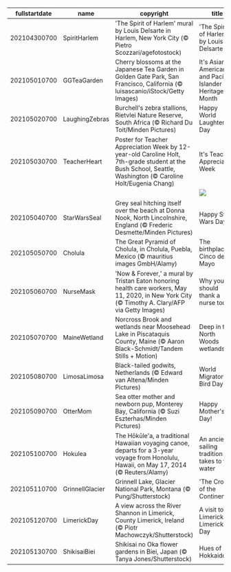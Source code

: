 |fullstartdate|name|copyright|title|image|
|--|--|--|--|--|
202104300700|SpiritHarlem|'The Spirit of Harlem' mural by Louis Delsarte in Harlem, New York City (© Pietro Scozzari/agefotostock)|'The Spirit of Harlem' by Louis Delsarte|![](/en-US/2021/05/202104300700SpiritHarlem.jpg)|
202105010700|GGTeaGarden|Cherry blossoms at the Japanese Tea Garden in Golden Gate Park, San Francisco, California (© luisascanio/iStock/Getty Images)|It's Asian American and Pacific Islander Heritage Month|![](/en-US/2021/05/202105010700GGTeaGarden.jpg)|
202105020700|LaughingZebras|Burchell's zebra stallions, Rietvlei Nature Reserve, South Africa (© Richard Du Toit/Minden Pictures)|Happy World Laughter Day|![](/en-US/2021/05/202105020700LaughingZebras.jpg)|
202105030700|TeacherHeart|Poster for Teacher Appreciation Week by 12-year-old Caroline Holt, 7th-grade student at the Bush School, Seattle, Washington (© Caroline Holt/Eugenia Chang)|It's Teacher Appreciation Week|![](/en-US/2021/05/202105030700TeacherHeart.jpg)|
||||![](/en-US/2021/05/.jpg)|
202105040700|StarWarsSeal|Grey seal hitching itself over the beach at Donna Nook, North Lincolnshire, England (© Frederic Desmette/Minden Pictures)|Happy Star Wars Day!|![](/en-US/2021/05/202105040700StarWarsSeal.jpg)|
202105050700|Cholula|The Great Pyramid of Cholula, in Cholula, Puebla, Mexico (© mauritius images GmbH/Alamy)|The birthplace of Cinco de Mayo|![](/en-US/2021/05/202105050700Cholula.jpg)|
202105060700|NurseMask|'Now & Forever,' a mural by Tristan Eaton honoring health care workers, May 11, 2020, in New York City (© Timothy A. Clary/AFP via Getty Images)|Why you should thank a nurse today|![](/en-US/2021/05/202105060700NurseMask.jpg)|
202105070700|MaineWetland|Norcross Brook and wetlands near Moosehead Lake in Piscataquis County, Maine (© Aaron Black-Schmidt/Tandem Stills + Motion)|Deep in the North Woods wetlands|![](/en-US/2021/05/202105070700MaineWetland.jpg)|
202105080700|LimosaLimosa|Black-tailed godwits, Netherlands (© Edward van Altena/Minden Pictures)|World Migratory Bird Day|![](/en-US/2021/05/202105080700LimosaLimosa.jpg)|
202105090700|OtterMom|Sea otter mother and newborn pup, Monterey Bay, California (© Suzi Eszterhas/Minden Pictures)|Happy Mother's Day!|![](/en-US/2021/05/202105090700OtterMom.jpg)|
202105100700|Hokulea|The Hōkūle'a, a traditional Hawaiian voyaging canoe, departs for a 3-year voyage from Honolulu, Hawaii, on May 17, 2014 (© Reuters/Alamy)|An ancient sailing tradition takes to the water|![](/en-US/2021/05/202105100700Hokulea.jpg)|
202105110700|GrinnellGlacier|Grinnell Lake, Glacier National Park, Montana (© Pung/Shutterstock)|'The Crown of the Continent'|![](/en-US/2021/05/202105110700GrinnellGlacier.jpg)|
202105120700|LimerickDay|A view across the River Shannon in Limerick, County Limerick, Ireland (© Piotr Machowczyk/Shutterstock)|A visit to Limerick on Limerick Day|![](/en-US/2021/05/202105120700LimerickDay.jpg)|
202105130700|ShikisaiBiei|Shikisai no Oka flower gardens in Biei, Japan (© Tanya Jones/Shutterstock)|Hues of Hokkaido|![](/en-US/2021/05/202105130700ShikisaiBiei.jpg)|
